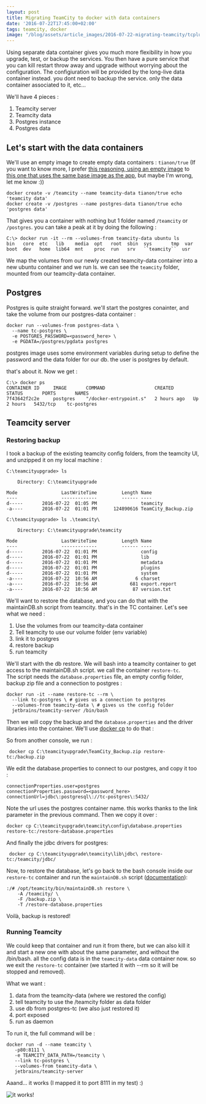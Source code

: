 ```yaml
---
layout: post
title: Migrating TeamCity to docker with data containers
date: '2016-07-22T17:45:00+02:00'
tags: teamcity, docker
image: "/blog/assets/article_images/2016-07-22-migrating-teamcity/tcplusdocker.png"
---
```

Using separate data container gives you much more flexibility in how you upgrade, test, or backup the services. You then have a pure service that you can kill restart throw away and upgrade without worrying about the configuration. The configiuration will be provided by the long-live data container instead.
you dont need to backup the service. only the data container associated to it, etc...

We'll have 4 pieces :  

 1. Teamcity server  
 2. Teamcity data  
 3. Postgres instance  
 4. Postgres data  

## Let's start with the data containers

We'll use an empty image to create empty data containers : `tianon/true`
(If you want to know more, I prefer [this reasoning, using an empty image](http://jdemarks.azurewebsites.net/2015/04/1083/) to [this one that uses the same base image as the app](http://container42.com/2014/11/18/data-only-container-madness/), but maybe I'm wrong, let me know :))  

    docker create -v /teamcity --name teamcity-data tianon/true echo 'teamcity data'
    docker create -v /postgres --name postgres-data tianon/true echo 'postgres data'

That gives you a container with nothing but 1 folder named `/teamcity` or `/postgres`.
you can take a peak at it by doing the following :

    C:\> docker run -it --rm --volumes-from teamcity-data ubuntu ls
    bin   core  etc   lib    media  opt   root  sbin  sys       tmp  var
    boot  dev   home  lib64  mnt    proc  run   srv   ``teamcity``  usr

We map the volumes from our newly created teamcity-data container into a new ubuntu container and we run ls. we can see the `teamcity` folder, mounted from our teamcity-data container.  

## Postgres

Postgres is quite straight forward. we'll start the postgres conainter, and take the volume from our postgres-data container :

    docker run --volumes-from postgres-data \
      --name tc-postgres \
      -e POSTGRES_PASSWORD=<password_here> \
      -e PGDATA=/postgres/pgdata postgres

postgres image uses some environment variables during setup to define the password and the data folder for our db. the user is postgres by default.

that's about it. Now we get :

    C:\> docker ps
    CONTAINER ID     IMAGE       COMMAND                  CREATED       STATUS       PORTS       NAMES
    7f43642f2c2e     postgres    "/docker-entrypoint.s"   2 hours ago   Up 2 hours   5432/tcp    tc-postgres


## Teamcity server

### Restoring backup

I took a backup of the existing teamcity config folders, from the teamcity UI, and unzipped it on my local machine :

    C:\teamcityupgrade> ls

        Directory: C:\teamcityupgrade

    Mode                LastWriteTime         Length Name
    ----                -------------         ------ ----
    d-----       2016-07-22  01:05 PM                teamcity
    -a----       2016-07-22  01:01 PM      124890616 TeamCity_Backup.zip

    C:\teamcityupgrade> ls .\teamcity\

        Directory: C:\teamcityupgrade\teamcity

    Mode                LastWriteTime         Length Name
    ----                -------------         ------ ----
    d-----       2016-07-22  01:01 PM                config
    d-----       2016-07-22  01:01 PM                lib
    d-----       2016-07-22  01:01 PM                metadata
    d-----       2016-07-22  01:01 PM                plugins
    d-----       2016-07-22  01:01 PM                system
    -a----       2016-07-22  10:56 AM              6 charset
    -a----       2016-07-22  10:56 AM            681 export.report
    -a----       2016-07-22  10:56 AM             87 version.txt

We'll want to restore the database, and you can do that with the maintainDB.sh script from teamcity. that's in the TC container. Let's see what we need :

 1. Use the volumes from our teamcity-data container
 2. Tell teamcity to use our volume folder (env variable)
 3. link it to postgres
 4. restore backup
 6. run teamcity

We'll start with the db restore. We will bash into a teamcity container to get access to the maintainDB.sh script. we call the container `restore-tc`.  
The script needs the `database.properties` file, an empty config folder, backup zip file and a connection to postgres :

    docker run -it --name restore-tc --rm \
      --link tc-postgres \ # gives us a connection to postgres
      --volumes-from teamcity-data \ # gives us the config folder
      jetbrains/teamcity-server /bin/bash

Then we will copy the backup and the `database.properties` and the driver libraries into the container. We'll use [docker cp](https://docs.docker.com/engine/reference/commandline/cp/) to do that :

So from another console, we run :

     docker cp C:\teamcityupgrade\TeamCity_Backup.zip restore-tc:/backup.zip

We edit the database.properties to connect to our postgres, and copy it too :

    connectionProperties.user=postgres
    connectionProperties.password=<password_here>
    connectionUrl=jdbc\:postgresql\://tc-postgres\:5432/  

Note the url uses the postgres container name. this works thanks to the link parameter in the previous command.
Then we copy it over :

    docker cp C:\teamcityupgrade\teamcity\config\database.properties restore-tc:/restore-database.properties

And finally the jdbc drivers for postgres:

     docker cp C:\teamcityupgrade\teamcity\lib\jdbc\ restore-tc:/teamcity/jdbc/

Now, to restore the database, let's go back to the bash console inside our `restore-tc` container and run the `maintainDB.sh` script ([documentation](https://confluence.jetbrains.com/display/TCD9/Restoring+TeamCity+Data+from+Backup#RestoringTeamCityDatafromBackup-Performingfullrestore)):

    :/# /opt/teamcity/bin/maintainDB.sh restore \
        -A /teamcity/ \
        -F /backup.zip \
        -T /restore-database.properties

Voilà, backup is restored!

### Running Teamcity

We could keep that container and run it from there, but we can also kill it and start a new one with about the same parameter, and without the /bin/bash.
all the config data is in the `teamcity-data` data container now.
so we exit the `restore-tc` container (we started it with --rm so it will be stopped and removed).

What we want :  

 1. data from the teamcity-data (where we restored the config)
 2. tell teamcity to use the /teamcity folder as data folder
 2. use db from postgres-tc (we also just restored it)
 3. port exposed
 4. run as daemon

To run it, the full command will be :  

    docker run -d --name teamcity \
       -p80:8111 \
       -e TEAMCITY_DATA_PATH=/teamcity \
       --link tc-postgres \
       --volumes-from teamcity-data \
       jetbrains/teamcity-server

Aaand... it works (I mapped it to port 8111 in my test) :)

![it works!](/blog/assets/article_images/2016-07-22-migrating-teamcity/tc-works.png)
